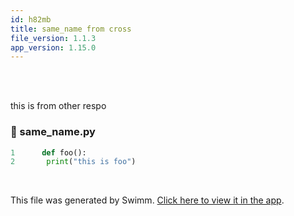 ```yaml
---
id: h82mb
title: same_name from cross
file_version: 1.1.3
app_version: 1.15.0
---
```


<br/>

<br/>

this is from other respo
<!-- NOTE-swimm-snippet: the lines below link your snippet to Swimm -->
<!-- NOTE-swimm-repo ::Z2l0aHViJTNBJTNBZGVtbzEtbWQxJTNBJTNBZXJhbi1zd2ltbQ==:: -->
### 📄 same_name.py
```python
1      def foo():
2      	print("this is foo")
```

<br/>

This file was generated by Swimm. [Click here to view it in the app](https://swimm-web-app.web.app/repos/Z2l0aHViJTNBJTNBdDElM0ElM0FlcmFuLXN3aW1t/docs/h82mb).
